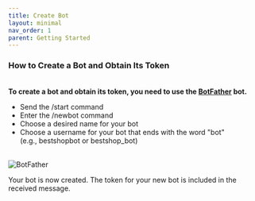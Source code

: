 ```yaml
---
title: Create Bot
layout: minimal
nav_order: 1
parent: Getting Started
---
```


<head>
    <meta charset="utf-8">
    <link rel="stylesheet" href="https://b3h1z.github.io/HidyBot-Docs/assets/css/en-style.css">
</head>
<div>
<h3>How to Create a Bot and Obtain Its Token</h3>
<br>
<b>To create a bot and obtain its token, you need to use the <a href="https://t.me/BotFather" >BotFather</a> bot.</b>
<ul>
    <li>Send the /start command</li>
    <li>Enter the /newbot command</li>
    <li>Choose a desired name for your bot</li>
    <li>
    Choose a username for your bot that ends with the word "bot"
    <br>
    (e.g., bestshopbot or bestshop_bot)
    </li>
</ul>
<br>
<img src="https://b3h1z.github.io/HidyBot-Docs/assets/images/installation/installation-bot-1.png" alt="BotFather" class="centered">
</div>
<p>Your bot is now created. The token for your new bot is included in the received message.</p>